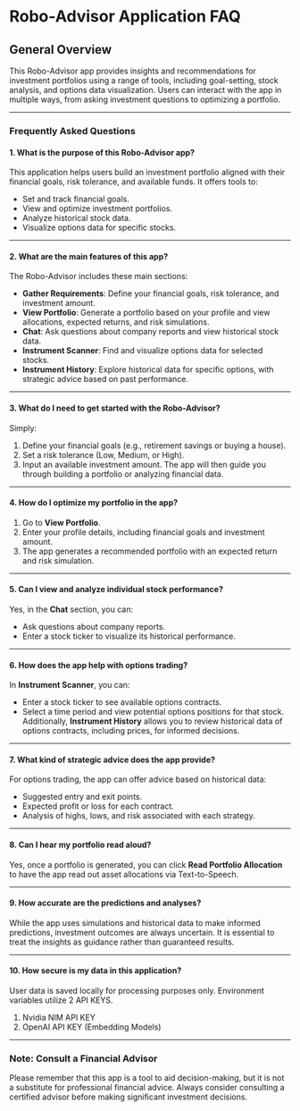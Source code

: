 # Robo-Advisor Application FAQ

## General Overview

This Robo-Advisor app provides insights and recommendations for investment portfolios using a range of tools, including goal-setting, stock analysis, and options data visualization. Users can interact with the app in multiple ways, from asking investment questions to optimizing a portfolio.

---

### Frequently Asked Questions

#### **1. What is the purpose of this Robo-Advisor app?**

This application helps users build an investment portfolio aligned with their financial goals, risk tolerance, and available funds. It offers tools to:
- Set and track financial goals.
- View and optimize investment portfolios.
- Analyze historical stock data.
- Visualize options data for specific stocks.

---

#### **2. What are the main features of this app?**

The Robo-Advisor includes these main sections:
- **Gather Requirements**: Define your financial goals, risk tolerance, and investment amount.
- **View Portfolio**: Generate a portfolio based on your profile and view allocations, expected returns, and risk simulations.
- **Chat**: Ask questions about company reports and view historical stock data.
- **Instrument Scanner**: Find and visualize options data for selected stocks.
- **Instrument History**: Explore historical data for specific options, with strategic advice based on past performance.

---

#### **3. What do I need to get started with the Robo-Advisor?**

Simply:
1. Define your financial goals (e.g., retirement savings or buying a house).
2. Set a risk tolerance (Low, Medium, or High).
3. Input an available investment amount.
The app will then guide you through building a portfolio or analyzing financial data.

---

#### **4. How do I optimize my portfolio in the app?**

1. Go to **View Portfolio**.
2. Enter your profile details, including financial goals and investment amount.
3. The app generates a recommended portfolio with an expected return and risk simulation.

---

#### **5. Can I view and analyze individual stock performance?**

Yes, in the **Chat** section, you can:
- Ask questions about company reports.
- Enter a stock ticker to visualize its historical performance.

---

#### **6. How does the app help with options trading?**

In **Instrument Scanner**, you can:
- Enter a stock ticker to see available options contracts.
- Select a time period and view potential options positions for that stock.
Additionally, **Instrument History** allows you to review historical data of options contracts, including prices, for informed decisions.

---

#### **7. What kind of strategic advice does the app provide?**

For options trading, the app can offer advice based on historical data:
- Suggested entry and exit points.
- Expected profit or loss for each contract.
- Analysis of highs, lows, and risk associated with each strategy.

---

#### **8. Can I hear my portfolio read aloud?**

Yes, once a portfolio is generated, you can click **Read Portfolio Allocation** to have the app read out asset allocations via Text-to-Speech.

---

#### **9. How accurate are the predictions and analyses?**

While the app uses simulations and historical data to make informed predictions, investment outcomes are always uncertain. It is essential to treat the insights as guidance rather than guaranteed results.

---

#### **10. How secure is my data in this application?**

User data is saved locally for processing purposes only. Environment variables utilize 2 API KEYS.
1. Nvidia NIM API KEY
2. OpenAI API KEY (Embedding Models)

---

### Note: Consult a Financial Advisor

Please remember that this app is a tool to aid decision-making, but it is not a substitute for professional financial advice. Always consider consulting a certified advisor before making significant investment decisions.

